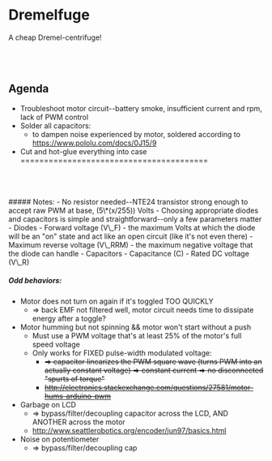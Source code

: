 Dremelfuge
========================================
A cheap Dremel-centrifuge!
<br>
<br>
<br>
<br>

## Agenda
- Troubleshoot motor circuit--battery smoke, insufficient current and rpm, lack of PWM control
- Solder all capacitors:
  - to dampen noise experienced by motor, soldered according to https://www.pololu.com/docs/0J15/9
- Cut and hot-glue everything into case
========================================

<br>
<br>
<br>
##### Notes:
- No resistor needed--NTE24 transistor strong enough to accept raw PWM at base, (5\*(x/255)) Volts
- Choosing appropriate diodes and capacitors is simple and straightforward--only a few parameters matter
  - Diodes
    - Forward voltage (V\_F) - the maximum Volts at which the diode will be an "on" state and act like an open circuit (like it's not even there)
    - Maximum reverse voltage (V\_RRM) - the maximum negative voltage that the diode can handle
  - Capacitors
    - Capacitance (C)
    - Rated DC voltage (V\_R)

##### Odd behaviors:
- Motor does not turn on again if it's toggled TOO QUICKLY
  - => back EMF not filtered well, motor circuit needs time to dissipate energy after a toggle?
- Motor humming but not spinning && motor won't start without a push
  - Must use a PWM voltage that's at least 25% of the motor's full speed voltage
  - Only works for FIXED pulse-width modulated voltage:
    - ~~=> capacitor linearizes the PWM square wave (turns PWM into an actually constant voltage) => constant current => no disconnected "spurts of torque"~~
    - ~~http://electronics.stackexchange.com/questions/27581/motor-hums-arduino-pwm~~
- Garbage on LCD
  - => bypass/filter/decoupling capacitor across the LCD, AND ANOTHER across the motor
  - http://www.seattlerobotics.org/encoder/jun97/basics.html
- Noise on potentiometer
  - => bypass/filter/decoupling cap

